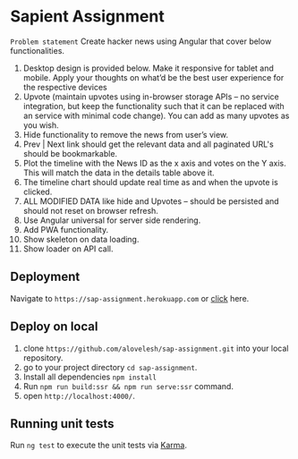 # Sapient Assignment

`Problem statement` Create hacker news using Angular that cover below functionalities.

1. Desktop design is provided below. Make it responsive for tablet and mobile. Apply your thoughts on what’d be the best user experience for the respective devices
2. Upvote (maintain upvotes using in-browser storage APIs – no service integration, but keep the functionality such that it can be replaced with an service with minimal code change). You can add as many upvotes as you wish.
3. Hide functionality to remove the news from user’s view.
4. Prev | Next link should get the relevant data and all paginated URL's should be bookmarkable.
5. Plot the timeline with the News ID as the x axis and votes on the Y axis. This will match the data in the details table above it. 
6. The timeline chart should update real time as and when the upvote is clicked.
7. ALL MODIFIED DATA like hide and Upvotes – should be persisted and should not reset on browser refresh.
8. Use Angular universal for server side rendering.
9. Add PWA functionality.
10. Show skeleton on data loading.
11. Show loader on API call.

## Deployment

Navigate to `https://sap-assignment.herokuapp.com` or [click](https://sap-assignment.herokuapp.com) here.

## Deploy on local

1. clone `https://github.com/alovelesh/sap-assignment.git` into your local repository.
2. go to your project directory `cd sap-assignment`.
3. Install all dependencies `npm install`
4. Run `npm run build:ssr && npm run serve:ssr` command.
5. open `http://localhost:4000/`.


## Running unit tests
Run `ng test` to execute the unit tests via [Karma](https://karma-runner.github.io).

